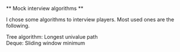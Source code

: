 ** Mock interview algorithms **

I chose some algorithms to interview players. Most used ones are the following. 

Tree algorithm: Longest univalue path<br>
Deque: Sliding window minimum


